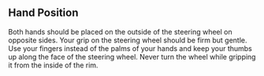 ## Hand Position
Both hands should be placed on the outside of the steering wheel on opposite sides. Your grip on the steering wheel should be firm but gentle. Use your fingers instead of the palms of your hands and keep your thumbs up along the face of the steering wheel. Never turn the wheel while gripping it from the inside of the rim.
